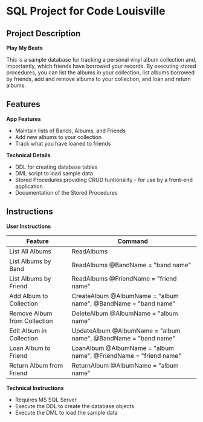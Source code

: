# SQL Project for Code Louisville

## Project Description

**Play My Beats**

This is a sample database for tracking a personal vinyl album collection and, importantly, which friends have borrowed your records. By executing stored procedures, you can list the albums in your collection, list albums borrowed by friends, add and remove albums to your collection, and loan and return albums.

## Features

**App Features**

- Maintain lists of Bands, Albums, and Friends
- Add new albums to your collection
- Track what you have loaned to friends


**Technical Details**

- DDL for creating database tables
- DML script to load sample data
- Stored Procedures providing CRUD funtionality - for use by a front-end application
- Documentation of the Stored Procedures

## Instructions
**User Instructions**

| Feature | Command |
| ----------- | ----------- |
| List All Albums | ReadAlbums |
| List Albums by Band | ReadAlbums @BandName = "band name" |
| List Albums by Friend | ReadAlbums @FriendName = "friend name" |
| Add Album to Collection | CreateAlbum @AlbumName = "album name", @BandName = "band name" |
| Remove Album from Collection | DeleteAlbum @AlbumName = "album name" |
| Edit Album in Collection | UpdateAlbum @AlbumName = "album name", @BandName = "band name" |
| Loan Album to Friend | LoanAlbum @AlbumName = "album name", @FriendName = "friend name" |
| Return Album from Friend | ReturnAlbum @AlbumName = "album name" |


**Technical Instructions**

- Requires MS SQL Server
- Execute the DDL to create the database objects
- Execute the DML to load the sample data

